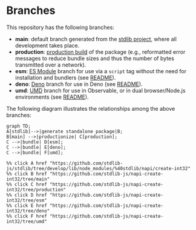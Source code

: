 <!--

@license Apache-2.0

Copyright (c) 2022 The Stdlib Authors.

Licensed under the Apache License, Version 2.0 (the "License");
you may not use this file except in compliance with the License.
You may obtain a copy of the License at

    http://www.apache.org/licenses/LICENSE-2.0

Unless required by applicable law or agreed to in writing, software
distributed under the License is distributed on an "AS IS" BASIS,
WITHOUT WARRANTIES OR CONDITIONS OF ANY KIND, either express or implied.
See the License for the specific language governing permissions and
limitations under the License.

-->

# Branches

This repository has the following branches:

-   **main**: default branch generated from the [stdlib project][stdlib-url], where all development takes place.
-   **production**: [production build][production-url] of the package (e.g., reformatted error messages to reduce bundle sizes and thus the number of bytes transmitted over a network).
-   **esm**: [ES Module][esm-url] branch for use via a `script` tag without the need for installation and bundlers (see [README][esm-readme]).
-   **deno**: [Deno][deno-url] branch for use in Deno (see [README][deno-readme]).
-   **umd**: [UMD][umd-url] branch for use in Observable, or in dual browser/Node.js environments (see [README][umd-readme]).

The following diagram illustrates the relationships among the above branches:

```mermaid
graph TD;
A[stdlib]-->|generate standalone package|B;
B[main] -->|productionize| C[production];
C -->|bundle| D[esm];
C -->|bundle| E[deno];
C -->|bundle| F[umd];

%% click A href "https://github.com/stdlib-js/stdlib/tree/develop/lib/node_modules/%40stdlib/napi/create-int32"
%% click B href "https://github.com/stdlib-js/napi-create-int32/tree/main"
%% click C href "https://github.com/stdlib-js/napi-create-int32/tree/production"
%% click D href "https://github.com/stdlib-js/napi-create-int32/tree/esm"
%% click E href "https://github.com/stdlib-js/napi-create-int32/tree/deno"
%% click F href "https://github.com/stdlib-js/napi-create-int32/tree/umd"
```

[stdlib-url]: https://github.com/stdlib-js/stdlib/tree/develop/lib/node_modules/%40stdlib/napi/create-int32
[production-url]: https://github.com/stdlib-js/napi-create-int32/tree/production
[deno-url]: https://github.com/stdlib-js/napi-create-int32/tree/deno
[deno-readme]: https://github.com/stdlib-js/napi-create-int32/blob/deno/README.md
[umd-url]: https://github.com/stdlib-js/napi-create-int32/tree/umd
[umd-readme]: https://github.com/stdlib-js/napi-create-int32/blob/umd/README.md
[esm-url]: https://github.com/stdlib-js/napi-create-int32/tree/esm
[esm-readme]: https://github.com/stdlib-js/napi-create-int32/blob/esm/README.md